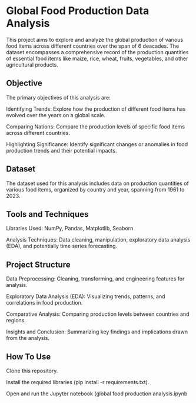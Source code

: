 
# Global Food Production Data Analysis

This project aims to explore and analyze the global production of various food items across different countries over the span of 6 deacades. The dataset encompasses a comprehensive record of the production quantities of essential food items like maize, rice, wheat, fruits, vegetables, and other agricultural products.



## Objective
The primary objectives of this analysis are:

Identifying Trends: Explore how the production of different food items has evolved over the years on a global scale.

Comparing Nations: Compare the production levels of specific food items across different countries.

Highlighting Significance: Identify significant changes or anomalies in food production trends and their potential impacts.
## Dataset
The dataset used for this analysis includes data on production quantities of various food items, organized by country and year, spanning from 1961 to 2023.
## Tools and Techniques
Libraries Used: NumPy, Pandas, Matplotlib, Seaborn

Analysis Techniques: Data cleaning, manipulation, exploratory data analysis (EDA), and potentially time series forecasting.
## Project Structure 
Data Preprocessing: Cleaning, transforming, and engineering features for analysis.

Exploratory Data Analysis (EDA): Visualizing trends, patterns, and correlations in food production.

Comparative Analysis: Comparing production levels between countries and regions.

Insights and Conclusion: Summarizing key findings and implications drawn from the analysis.
## How To Use
Clone this repository.

Install the required libraries (pip install -r requirements.txt).

Open and run the Jupyter notebook (global food production analysis.ipynb
